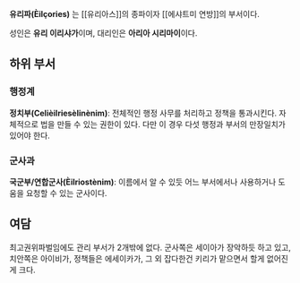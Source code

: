 **유리파(Èilçories)** 는 [[유리아스]]의 종파이자 [[에샤트미 연방]]의 부서이다.

성인은 **유리 이리샤가**이며, 대리인은 **아리아 시리마이**이다.

## 하위 부서

### 행정계

**정치부(Celièilriesèlinènim)**: 전체적인 행정 사무를 처리하고 정책을 통과시킨다. 자체적으로 법을 만들 수 있는 권한이 있다. 다만 이 경우 다섯 행정과 부서의 만장일치가 있어야 한다.

### 군사과

**국군부/연합군사(Èilriostènim)**: 이름에서 알 수 있듯 어느 부서에서나 사용하거나 도움을 요청할 수 있는 군사이다.

## 여담

최고권위파벌임에도 관리 부서가 2개밖에 없다.
군사쪽은 세이아가 장악하듯 하고 있고, 치안쪽은 아이비가, 정책들은 에세이카가, 그 외 잡다한건 키리가 맡으면서 할게 없어진게 크다.